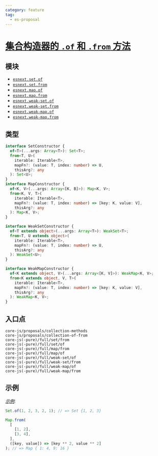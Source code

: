 ```yaml
---
category: feature
tag:
  - es-proposal
---
```


# [集合构造器的 `.of` 和 `.from` 方法](https://github.com/tc39/proposal-setmap-offrom)

## 模块

- [`esnext.set.of`](https://github.com/zloirock/core-js/blob/master/packages/core-js/modules/esnext.set.of.js)
- [`esnext.set.from`](https://github.com/zloirock/core-js/blob/master/packages/core-js/modules/esnext.set.from.js)
- [`esnext.map.of`](https://github.com/zloirock/core-js/blob/master/packages/core-js/modules/esnext.map.of.js)
- [`esnext.map.from`](https://github.com/zloirock/core-js/blob/master/packages/core-js/modules/esnext.map.from.js)
- [`esnext.weak-set.of`](https://github.com/zloirock/core-js/blob/master/packages/core-js/modules/esnext.weak-set.of.js)
- [`esnext.weak-set.from`](https://github.com/zloirock/core-js/blob/master/packages/core-js/modules/esnext.weak-set.from.js)
- [`esnext.weak-map.of`](https://github.com/zloirock/core-js/blob/master/packages/core-js/modules/esnext.weak-map.of.js)
- [`esnext.weak-map.from`](https://github.com/zloirock/core-js/blob/master/packages/core-js/modules/esnext.weak-map.from.js)

## 类型

```ts
interface SetConstructor {
  of<T>(...args: Array<T>): Set<T>;
  from<T, U>(
    iterable: Iterable<T>,
    mapFn?: (value: T, index: number) => U,
    thisArg?: any
  ): Set<U>;
}
interface MapConstructor {
  of<K, V>(...args: Array<[K, B]>): Map<K, V>;
  from<K, V, T>(
    iterable: Iterable<T>,
    mapFn?: (value: T, index: number) => [key: K, value: V],
    thisArg?: any
  ): Map<K, V>;
}

interface WeakSetConstructor {
  of<T extends object>(...args: Array<T>): WeakSet<T>;
  from<T, U extends object>(
    iterable: Iterable<T>,
    mapFn?: (value: T, index: number) => U,
    thisArg?: any
  ): WeakSet<U>;
}

interface WeakMapConstructor {
  of<K extends object, V>(...args: Array<[K, V]>): WeakMap<K, V>;
  from<K extends object, V, T>(
    iterable: Iterable<T>,
    mapFn?: (value: T, index: number) => [key: K, value: V],
    thisArg?: any
  ): WeakMap<K, V>;
}
```

## 入口点

```
core-js/proposals/collection-methods
core-js/proposals/collection-of-from
core-js(-pure)/full/set/from
core-js(-pure)/full/set/of
core-js(-pure)/full/map/from
core-js(-pure)/full/map/of
core-js(-pure)/full/weak-set/of
core-js(-pure)/full/weak-set/from
core-js(-pure)/full/weak-map/of
core-js(-pure)/full/weak-map/from
```

## 示例

[_示例_](https://goo.gl/mSC7eU):

```js
Set.of(1, 2, 3, 2, 1); // => Set {1, 2, 3}

Map.from(
  [
    [1, 2],
    [3, 4],
  ],
  ([key, value]) => [key ** 2, value ** 2]
); // => Map { 1: 4, 9: 16 }
```
